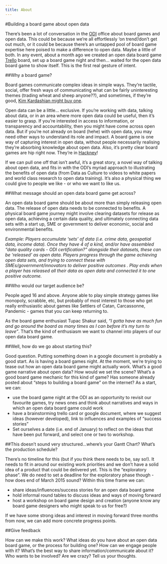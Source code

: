 ```yaml
---
title: About
---
```


#Building a board game about open data

There’s been a lot of conversation in the [ODI](http://theodi.org) office about board games and open data. This could be because we’re all effortlessly ‘on trend’/don’t get out much, or it could be because there’s an untapped pool of board game expertise here poised to make a difference to open data. Maybe a little of both. In any event, about a month ago we created an open data board game [Trello](http://trello.com) board, set up a board game night and then... waited for the open data board game to show itself. This is the first real gesture of intent.  

##Why a board game?

Board games communicate complex ideas in simple ways. They’re tactile, social, offer fresh ways of communicating what can be fairly uninteresting themes (trading wheat and sheep anyone??), and sometimes, if they’re good, [Kim Kardashian might buy one](http://www.dailymail.co.uk/tvshowbiz/article-2660807/Kim-Kardashian-buys-Kanye-West-20-custom-Monopoly-board-game-birthday.html).

Open data can be a little... exclusive. If you’re working with data, talking about data, or in an area where more open data could be useful, then it’s easier to grasp. If you’re interested in access to information, or transparency and accountability, then you might have come across open data. But if you’re not already on board (hehe) with open data, you may need other ways to understand its role and impact. A board game is one way of capturing interest in open data, without people necessarily realising they’re absorbing knowledge about open data. Also, it’s pretty clear board games are hip right now. They’re in [Hackney](http://www.draughtslondon.com/)!

If we can pull one off that isn’t awful, it’s a great story, a novel way of talking about open data, and fits in with the ODI’s myriad approach to illustrating the benefits of open data (from Data as Culture to videos to white papers and world class research to open data training). It’s also a physical thing we could give to people we like - or who we want to like us.

##What message should an open data board game get across?

An open data board game should be about more than simply releasing open data. The release of open data needs to be connected to benefits. A physical board game journey might involve clearing datasets for release as open data, achieving a certain data quality, and ultimately connecting data sets with a start up, SME or government to deliver economic, social and environmental benefits.

_Example: Players accumulate ‘sets’ of data (i.e. crime data, geospatial data, income data). Once they have 4 of a kind, and/or have assembled “data quality cards - ODI certification?” alongside their datasets, these can be ‘released’ as open data. Players progress through the game achieving open data sets, and trying to connect these with SMEs/government/innovators to deliver positive outcomes . Play ends when a player has released all their data as open data and connected it to one positive outcome._

##Who would our target audience be?

People aged 16 and above. Anyone able to play simple strategy games like monopoly, scrabble, etc, but probably of most interest to those who get really enthusiastic about games like Settlers of Catan, Carcassonne, Pandemic - games that you can keep returning to.

As the board game enthusiast Tupac Shakur said, _“I gotta have as much fun and go around the board as many times as I can before it’s my turn to leave”_. That’s the kind of enthusiasm we want to channel into players of our open data board game.

##Well, how do we go about starting this?

Good question. Putting something down in a google document is probably a good start. As is having a board games night. At the moment, we’re trying to tease out how an open data board game might actually work. What’s a good game narrative about open data? How would we set the scene? What’s a good board game mechanic for this kind of game? Has someone already posted about “steps to building a board game” on the internet? As a start, we can:

* use the board game night at the ODI as an opportunity to revisit our favourite games, try news ones and think about narratives and ways in which an open data board game could work
* have a brainstorming trello card or google document, where we suggest ideas (however developed), link to influences and examples of “success stories”
* Set ourselves a date (i.e. end of January) to reflect on the ideas that have been put forward, and select one or two to workshop.

##This doesn’t sound very structured...where’s your Gantt Chart? What’s the production schedule?

There’s no timeline for this (but if you think there needs to be, say so!). It needs to fit in around our existing work priorities and we don’t have a solid idea of a product that could be delivered yet. This is the “exploratory phase”. We do need to set a deadline for the exploratory phase though - how does end of March 2015 sound? Within this time frame we can:

* share ideas/influences/success stories for an open data board game
* hold informal round tables to discuss ideas and ways of moving forward
* host a workshop on board game design and creation (anyone know any board game designers who might speak to us for free?)

If we have some strong ideas and interest in moving forward three months from now, we can add more concrete progress points.

##Give feedback

How can we make this work? What ideas do you have about an open data board game, or the process for building one? How can we engage people with it? What’s the best way to share information/communicate about it? Who wants to be involved? Are we crazy? Tell us your thoughts.
